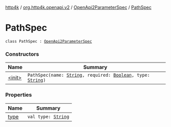 [http4k](../../../index.md) / [org.http4k.openapi.v2](../../index.md) / [OpenApi2ParameterSpec](../index.md) / [PathSpec](./index.md)

# PathSpec

`class PathSpec : `[`OpenApi2ParameterSpec`](../index.md)

### Constructors

| Name | Summary |
|---|---|
| [&lt;init&gt;](-init-.md) | `PathSpec(name: `[`String`](https://kotlinlang.org/api/latest/jvm/stdlib/kotlin/-string/index.html)`, required: `[`Boolean`](https://kotlinlang.org/api/latest/jvm/stdlib/kotlin/-boolean/index.html)`, type: `[`String`](https://kotlinlang.org/api/latest/jvm/stdlib/kotlin/-string/index.html)`)` |

### Properties

| Name | Summary |
|---|---|
| [type](type.md) | `val type: `[`String`](https://kotlinlang.org/api/latest/jvm/stdlib/kotlin/-string/index.html) |
